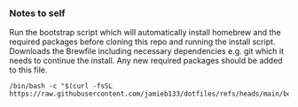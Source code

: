 ### Notes to self

Run the bootstrap script which will automatically install homebrew and the required packages before cloning this repo and running the install script.
Downloads the Brewfile including necessary dependencies e.g. git which it needs to continue the install. Any new required packages should be added to this file.
```
/bin/bash -c "$(curl -fsSL https://raw.githubusercontent.com/jamieb133/dotfiles/refs/heads/main/bootstrap.sh)"
```

